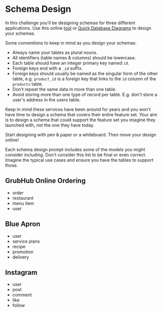 # Schema Design

In this challenge you'll be designing schemas for three different applications. Use this online [tool](http://db.lewagon.com/) or [Quick Database Diagrams](https://www.quickdatabasediagrams.com) to design your schemas.

Some conventions to keep in mind as you design your schemas:

* Always name your tables as plural nouns.
* All identifiers (table names & columns) should be lowercase.
* Each table should have an integer primary key named `id`.
* Foreign keys end with a `_id` suffix.
* Foreign keys should usually be named as the singular form of the other table, e.g. `product_id` is a foreign key that links to the `id` column of the `products` table.
* Don't repeat the same data in more than one table.
* Avoid storing more than one type of record per table. E.g. don't store a user's address in the users table.


Keep in mind these services have been around for years and you won't have time to design a schema that covers their entire feature set. Your aim is to design a schema that could support the feature set you imagine they launched with, not the one they have today.

Start designing with pen & paper or a whiteboard. Then move your design online!

Each schema design prompt includes some of the models you might consider including. Don't consider this list to be final or even correct. Imagine the typical use cases and ensure you have the tables to support those.

## GrubHub Online Ordering

* order
* restaurant
* menu item
* user

## Blue Apron

* user
* service plans
* recipe
* promotion
* delivery

## Instagram

* user
* post
* comment
* like
* follow


